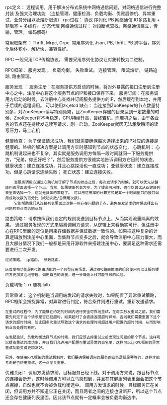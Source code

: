 rpc定义：
    远程调用，用于解决分布式系统中网络通信问题，对网络通信进行完整封装 及强大治理功能 （连接管理、健康检测、负载均衡、优雅启停机、异常重试、业务分组以及熔断限流）
rpc过程：
 协议
 序列化  PB
 网络通信  IO多路复用 + 非阻塞 + 多线程。
 动态代理
网络通信过程：
    对段断点查找，网络通信建立，传输，管理。 编码解码/

常用框架有：
    Thrift, Mrpc, Grpc.
常用序列化
    Json, PB, thrift.  PB 跨平台，序列化后体积小，解析快，兼容性好。


RPC 一般采用TCP传输协议， 需要采用序列化协议让对象转换为二进制。

RPC框架：
    服务发现 ， 负载均衡， 失败重试， 连接管理， 限流熔断， 链路追踪, 路由管理。


服务发现 ：
    服务注册：在服务提供方启动的时候，将对外暴露的接口注册到注册中心之中，注册中心将这个服务节点的IP和接口保存下来。
    服务订阅：在服务调用方启动的时候，去注册中心查找并订阅服务提供方的IP，然后缓存到本地，并用于后续的远程调用。
    可以使用zk,etcd
        缺点： 
            当连接到ZooKeeper的节点数量特别多，对ZooKeeper读写特别频繁，且ZooKeeper存储的目录达到一定数量的时候，ZooKeeper将不再稳定，CPU持续升高，最终宕机。而宕机之后，由于各业务的节点还在持续发送读写请求，刚一启动，ZooKeeper就因无法承受瞬间的读写压力，马上宕机

 健康检查：
    为了保证请求成功，我们就需要确保每次选择出来的IP对应的连接是健康的。终极的解决方案是让调用方实时感知到节点的状态变化，
    心跳机制：
        心跳机制说起来也不复杂，其实就是服务调用方每隔一段时间就问一下服务提供方，“兄弟，你还好吧？”，然后服务提供方很诚实地告诉调用方它目前的状态。
        健康状态：建立连接成功，并且心跳探活也一直成功；
        亚健康状态：建立连接成功，但是心跳请求连续失败； 
        死亡状态：建立连接失败。    

        当服务调用方通过心跳机制了解了节点的状态之后，每次发请求的时候，就可以优先从健康列表里面选择一个节点。当然，如果健康列表为空，为了提高可用性，也可以尝试从亚健康列表里面选择一个，这就是具体的策略了。 可以用可用率的计算方式是某一个时间窗口内接口调用成功次数的百分比（成功次数/总调用次数）。
        它能帮助我们从连接列表里面过滤掉一些存在问题的节点，避免在发请求的时候选择出有问题的节点而影响业务

路由策略：
    请求按照我们设定的规则发送到目标节点上，从而实现流量隔离的效果。
    通过服务发现的方式来隔离调用方请求，从逻辑上来看确实可行，但注册中心在RPC里面的定位是用来存储数据并保证数据一致性的。如果把这种复杂的计算逻辑放到注册中心里面，当集群节点变多之后，就会导致注册中心压力很大，而且大部分情况下我们一般都是采用开源软件来搭建注册中心，要满足这种需求还需要进行二次开发。

    过滤策略， ip路由， 参数路由。

    灰度发布功能是RPC路由功能的一个典型应用场景，通过RPC路由策略的组合使用可以让服务提供方更加灵活地管理、调用自己的流量，进一步降低上线可能导致的风险。
负载均衡：
     rr 随机 lalb

异常重试：
    这个机制是当调用端发起的请求失败时，如果配置了异常重试策略，RPC框架会捕捉异常，对异常进行判定，符合条件则进行重试，重新发送请求。

    在重试的过程中，为了能够在约定的时间内进行安全可靠地重试，在每次触发重试之前，我们需要先判定下这个请求是否已经超时，如果超时了会直接返回超时异常，否则我们需要重置下这个请求的超时时间，防止因多次重试导致这个请求的处理时间超过用户配置的超时时间，从而影响到业务处理的耗时。

    在发起重试、负载均衡选择节点的时候，我们应该去掉重试之前出现过问题的那个节点，这样可以提高重试的成功率，并且我们允许用户配置可重试异常的白名单，这样可以让RPC框架的异常重试功能变得更加友好。

    另外，在使用RPC框架的重试机制时，我们要确保被调用的服务的业务逻辑是幂等的，这样才能考虑是否使用重试，这一点至关重要。

优雅关闭：
    调用方发请求前，目标服务已经下线。对于调用方来说，跟目标节点的连接会断开，这时候调用方可以立马感知到，并且在其健康列表里面会把这个节点挪掉，自然也就不会被负载均衡选中。
调用方发请求的时候，目标服务正在关闭，但调用方并不知道它正在关闭，而且两者之间的连接也没断开，所以这个节点还会存在健康列表里面，因此该节点就有一定概率会被负载均衡选中。
